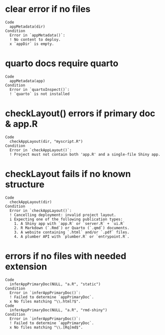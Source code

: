 # clear error if no files

    Code
      appMetadata(dir)
    Condition
      Error in `appMetadata()`:
      ! No content to deploy.
      x `appDir` is empty.

# quarto docs require quarto

    Code
      appMetadata(app)
    Condition
      Error in `quartoInspect()`:
      ! `quarto` is not installed

# checkLayout() errors if primary doc & app.R

    Code
      checkAppLayout(dir, "myscript.R")
    Condition
      Error in `checkAppLayout()`:
      ! Project must not contain both 'app.R' and a single-file Shiny app.

# checkLayout fails if no known structure

    Code
      checkAppLayout(dir)
    Condition
      Error in `checkAppLayout()`:
      ! Cancelling deployment: invalid project layout.
      i Expecting one of the following publication types:
        1. A Shiny app with `app.R` or `server.R` + `ui.R`
        2. R Markdown (`.Rmd`) or Quarto (`.qmd`) documents.
        3. A website containing `.html` and/or `.pdf` files.
        4. A plumber API with `plumber.R` or `entrypoint.R`.

# errors if no files with needed extension

    Code
      inferAppPrimaryDoc(NULL, "a.R", "static")
    Condition
      Error in `inferAppPrimaryDoc()`:
      ! Failed to determine `appPrimaryDoc`.
      x No files matching "\\.html?$".
    Code
      inferAppPrimaryDoc(NULL, "a.R", "rmd-shiny")
    Condition
      Error in `inferAppPrimaryDoc()`:
      ! Failed to determine `appPrimaryDoc`.
      x No files matching "\\.[Rq]md$".

